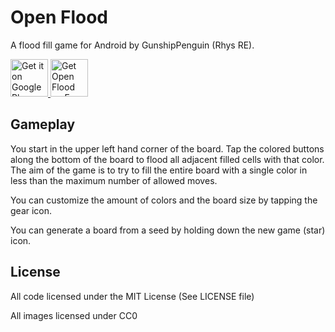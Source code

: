 # Open Flood

A flood fill game for Android by GunshipPenguin (Rhys RE).

<a href="https://play.google.com/store/apps/details?id=alvi17.openflood">
    <img alt="Get it on Google Play" src="https://play.google.com/intl/en_us/badges/images/apps/en-play-badge.png" height="60"/>
</a>
<a href="https://f-droid.org/repository/browse/?fdid=alvi17.openflood">
    <img alt="Get Open Flood on F-Droid" src="https://f-droid.org/wiki/images/c/c4/F-Droid-button_available-on.png" height="60"/>
</a>

## Gameplay

You start in the upper left hand corner of the board. Tap the colored buttons along the
bottom of the board to flood all adjacent filled cells with that color. The aim of the game
is to try to fill the entire board with a single color in less than the maximum number of
allowed moves.

You can customize the amount of colors and the board size by tapping the gear icon.

You can generate a board from a seed by holding down the new game (star) icon.

## License

All code licensed under the MIT License (See LICENSE file)

All images licensed under CC0
